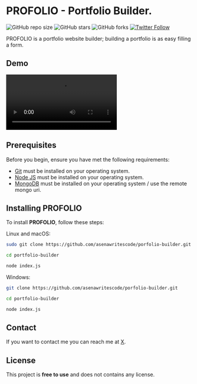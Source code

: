 # PROFOLIO - Portfolio Builder.

![GitHub repo size](https://img.shields.io/github/repo-size/asenawritescode/portfolio-builder)
![GitHub stars](https://img.shields.io/github/stars/asenawritescode/portfolio-builder?style=social)
![GitHub forks](https://img.shields.io/github/forks/asenawritescode/portfolio-builder?style=social)
[![Twitter Follow](https://img.shields.io/twitter/follow/MuhindiAsena?style=social)](https://twitter.com/intent/follow?screen_name=MuhindiAsena)

PROFOLIO is a portfolio website builder; building a portfolio is as easy filling a form.

## Demo

![PROFOLIO Desktop Demo](./website-demo/demo.mp4 "Demo")

## Prerequisites

Before you begin, ensure you have met the following requirements:

* [Git](https://git-scm.com/downloads "Download Git") must be installed on your operating system.
* [Node JS](https://nodejs.org/en/download/current "Download NodeJS") must be installed on your operating system.
* [MongoDB](https://www.mongodb.com/try/download/community "Download MongoDB") must be installed on your operating system / use the remote mongo uri.

## Installing PROFOLIO

To install **PROFOLIO**, follow these steps:

Linux and macOS:

```bash
sudo git clone https://github.com/asenawritescode/porfolio-builder.git

cd portfolio-builder

node index.js
```

Windows:

```bash
git clone https://github.com/asenawritescode/porfolio-builder.git

cd portfolio-builder

node index.js
```


## Contact

If you want to contact me you can reach me at [X](https://www.twitter.com/MuhindiAsena).

## License

This project is **free to use** and does not contains any license.